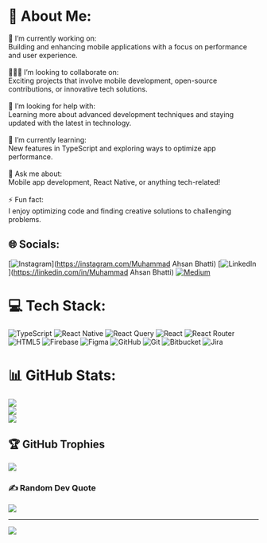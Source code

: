 # 💫 About Me:
🎤 I’m currently working on:<br>Building and enhancing mobile applications with a focus on performance and user experience.<br><br>🧑‍🤝‍🧑 I’m looking to collaborate on:<br>Exciting projects that involve mobile development, open-source contributions, or innovative tech solutions.<br><br>🤝 I’m looking for help with:<br>Learning more about advanced development techniques and staying updated with the latest in technology.<br><br>🌱 I’m currently learning:<br>New features in TypeScript and exploring ways to optimize app performance.<br><br>💬 Ask me about:<br>Mobile app development, React Native, or anything tech-related!<br><br>⚡ Fun fact:<br>I enjoy optimizing code and finding creative solutions to challenging problems.


## 🌐 Socials:
[![Instagram](https://img.shields.io/badge/Instagram-%23E4405F.svg?logo=Instagram&logoColor=white)](https://instagram.com/Muhammad Ahsan Bhatti) [![LinkedIn](https://img.shields.io/badge/LinkedIn-%230077B5.svg?logo=linkedin&logoColor=white)](https://linkedin.com/in/Muhammad Ahsan Bhatti) [![Medium](https://img.shields.io/badge/Medium-12100E?logo=medium&logoColor=white)](https://medium.com/@Ahsanbhatti98) 

# 💻 Tech Stack:
![TypeScript](https://img.shields.io/badge/typescript-%23007ACC.svg?style=for-the-badge&logo=typescript&logoColor=white) ![React Native](https://img.shields.io/badge/react_native-%2320232a.svg?style=for-the-badge&logo=react&logoColor=%2361DAFB) ![React Query](https://img.shields.io/badge/-React%20Query-FF4154?style=for-the-badge&logo=react%20query&logoColor=white) ![React](https://img.shields.io/badge/react-%2320232a.svg?style=for-the-badge&logo=react&logoColor=%2361DAFB) ![React Router](https://img.shields.io/badge/React_Router-CA4245?style=for-the-badge&logo=react-router&logoColor=white) ![HTML5](https://img.shields.io/badge/html5-%23E34F26.svg?style=for-the-badge&logo=html5&logoColor=white) ![Firebase](https://img.shields.io/badge/firebase-a08021?style=for-the-badge&logo=firebase&logoColor=ffcd34) ![Figma](https://img.shields.io/badge/figma-%23F24E1E.svg?style=for-the-badge&logo=figma&logoColor=white) ![GitHub](https://img.shields.io/badge/github-%23121011.svg?style=for-the-badge&logo=github&logoColor=white) ![Git](https://img.shields.io/badge/git-%23F05033.svg?style=for-the-badge&logo=git&logoColor=white) ![Bitbucket](https://img.shields.io/badge/bitbucket-%230047B3.svg?style=for-the-badge&logo=bitbucket&logoColor=white) ![Jira](https://img.shields.io/badge/jira-%230A0FFF.svg?style=for-the-badge&logo=jira&logoColor=white)
# 📊 GitHub Stats:
![](https://github-readme-stats.vercel.app/api?username=ahsanbhatti98&theme=tokyonight&hide_border=false&include_all_commits=false&count_private=false)<br/>
![](https://github-readme-streak-stats.herokuapp.com/?user=ahsanbhatti98&theme=tokyonight&hide_border=false)<br/>
![](https://github-readme-stats.vercel.app/api/top-langs/?username=ahsanbhatti98&theme=tokyonight&hide_border=false&include_all_commits=false&count_private=false&layout=compact)

## 🏆 GitHub Trophies
![](https://github-profile-trophy.vercel.app/?username=ahsanbhatti98&theme=radical&no-frame=false&no-bg=true&margin-w=4)

### ✍️ Random Dev Quote
![](https://quotes-github-readme.vercel.app/api?type=horizontal&theme=merko)

---
[![](https://visitcount.itsvg.in/api?id=ahsanbhatti98&icon=2&color=6)](https://visitcount.itsvg.in)

<!-- Proudly created with GPRM ( https://gprm.itsvg.in ) -->

